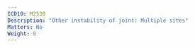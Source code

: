 ```yaml
---
ICD10: M2530
Description: "Other instability of joint: Multiple sites"
Matters: No
Weight: 0
---
```

